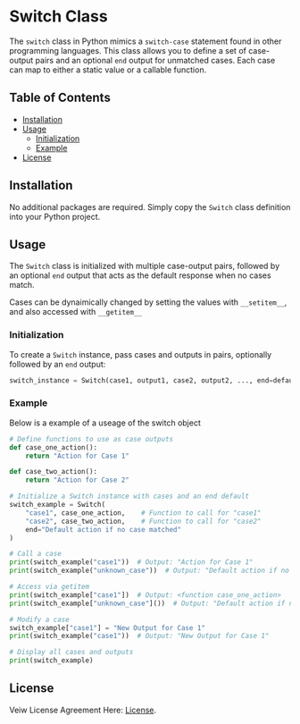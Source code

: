 # Switch Class

The `switch` class in Python mimics a `switch-case` statement found in other programming languages. This class allows you to define a set of case-output pairs and an optional `end` output for unmatched cases. Each case can map to either a static value or a callable function.

## Table of Contents

- [Installation](#installation)
- [Usage](#usage)
  - [Initialization](#initialization)
  - [Example](#example)
- [License](#license)

## Installation

No additional packages are required. Simply copy the `Switch` class definition into your Python project.

## Usage

The `Switch` class is initialized with multiple case-output pairs, followed by an optional `end` output that acts as the default response when no cases match.

Cases can be dynaimically changed by setting the values with `__setitem__`, and also accessed with `__getitem__`

### Initialization

To create a `Switch` instance, pass cases and outputs in pairs, optionally followed by an `end` output:

```python
switch_instance = Switch(case1, output1, case2, output2, ..., end=default_output)

```
### Example

Below is a example of a useage of the switch object

```python
# Define functions to use as case outputs
def case_one_action():
    return "Action for Case 1"

def case_two_action():
    return "Action for Case 2"

# Initialize a Switch instance with cases and an end default
switch_example = Switch(
    "case1", case_one_action,    # Function to call for "case1"
    "case2", case_two_action,    # Function to call for "case2"
    end="Default action if no case matched"
)

# Call a case
print(switch_example("case1"))  # Output: "Action for Case 1"
print(switch_example("unknown_case"))  # Output: "Default action if no case matched"

# Access via getitem
print(switch_example["case1"])  # Output: <function case_one_action>
print(switch_example["unknown_case"]())  # Output: "Default action if no case matched"

# Modify a case
switch_example["case1"] = "New Output for Case 1"
print(switch_example("case1"))  # Output: "New Output for Case 1"

# Display all cases and outputs
print(switch_example)
```
## License
Veiw License Agreement Here: [License](LICENSE).
